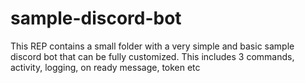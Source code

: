 # sample-discord-bot
This REP contains a small folder with a very simple and basic sample discord bot that can be fully customized. This includes 3 commands, activity, logging, on ready message, token etc
